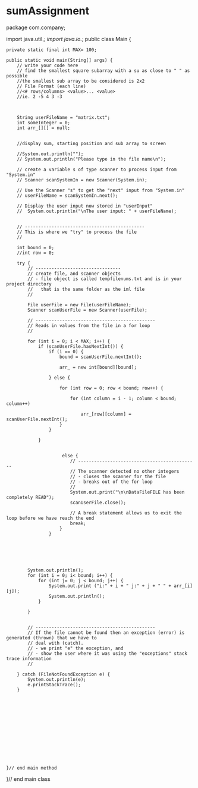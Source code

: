 # sumAssignment
package com.company;

import java.util.*;
import java.io.*;
public class Main {

    private static final int MAX= 100;

    public static void main(String[] args) {
        // write your code here
        // find the smallest square subarray with a su as close to " " as possible
        //the smallest sub array to be considered is 2x2
        // File Format (each line)
        //<# rows/columns> <value>... <value>
        //ie. 2 -5 4 3 -3



        String userFileName = "matrix.txt";
        int someInteger = 0;
        int arr_[][] = null;


        //display sum, starting position and sub array to screen

        //System.out.println("");
        // System.out.println("Please type in the file name\n");

        // create a variable s of type scanner to process input from "System.in"
        // Scanner scanSystemIn = new Scanner(System.in);

        // Use the Scanner "s" to get the "next" input from "System.in"
        // userFileName = scanSystemIn.next();

        // Display the user input now stored in "userInput"
        //  System.out.println("\nThe user input: " + userFileName);


        // ---------------------------------------------
        // This is where we "try" to process the file
        //

        int bound = 0;
        //int row = 0;

        try {
            // --------------------------------
            // create file, and scanner objects
            // - file object is called tempfilenums.txt and is in your project directory
            //   that is the same folder as the iml file
            //

            File userFile = new File(userFileName);
            Scanner scanUserFile = new Scanner(userFile);

            // ---------------------------------------------
            // Reads in values from the file in a for loop
            //

            for (int i = 0; i < MAX; i++) {
                if (scanUserFile.hasNextInt()) {
                    if (i == 0) {
                        bound = scanUserFile.nextInt();

                        arr_ = new int[bound][bound];

                    } else {

                        for (int row = 0; row < bound; row++) {

                            for (int column = i - 1; column < bound; column++)

                                arr_[row][column] = scanUserFile.nextInt();
                        }
                    }

                }


                         else {
                            // ---------------------------------------------
                            // The scanner detected no other integers
                            // - closes the scanner for the file
                            // - breaks out of the for loop
                            //
                            System.out.print("\n\nDataFileFILE has been completely READ");
                            scanUserFile.close();

                            // A break statement allows us to exit the loop before we have reach the end
                            break;
                        }
                    }






            System.out.println();
            for (int i = 0; i< bound; i++) {
                for (int j= 0; j < bound; j++) {
                    System.out.print ("i:" + i + " j:" + j + " " + arr_[i][j]);
                    System.out.println();
                }

            }


            // ---------------------------------------------
            // If the file cannot be found then an exception (error) is generated (thrown) that we have to
            // deal with (catch).
            // - we print "e" the exception, and
            // - show the user where it was using the "exceptions" stack trace information
            //

        } catch (FileNotFoundException e) {
            System.out.println(e);
            e.printStackTrace();
        }














    }// end main method
}// end main class
